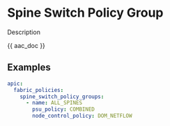 # Spine Switch Policy Group

Description

{{ aac_doc }}
## Examples

```yaml
apic:
  fabric_policies:
    spine_switch_policy_groups:
      - name: ALL_SPINES
        psu_policy: COMBINED
        node_control_policy: DOM_NETFLOW
```

